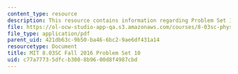 ```yaml
---
content_type: resource
description: This resource contains information regarding Problem Set 10
file: https://ol-ocw-studio-app-qa.s3.amazonaws.com/courses/8-03sc-physics-iii-vibrations-and-waves-fall-2016/c77a77735dfcb3008b9600d8f4987cbd_MIT8_03SCF16_ProblemSet10.pdf
file_type: application/pdf
parent_uid: 421db63c-9b50-ba46-6bc2-9ae6df431a14
resourcetype: Document
title: MIT 8.03SC Fall 2016 Problem Set 10
uid: c77a7773-5dfc-b300-8b96-00d8f4987cbd
---
```

